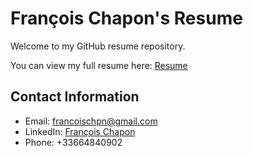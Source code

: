 # François Chapon's Resume

Welcome to my GitHub resume repository. 

You can view my full resume here: [Resume](resume.md)

## Contact Information

- Email: francoischpn@gmail.com
- LinkedIn: [François Chapon](https://www.linkedin.com/in/fran%C3%A7ois-chapon-2ba563135/)
- Phone: +33664840902
